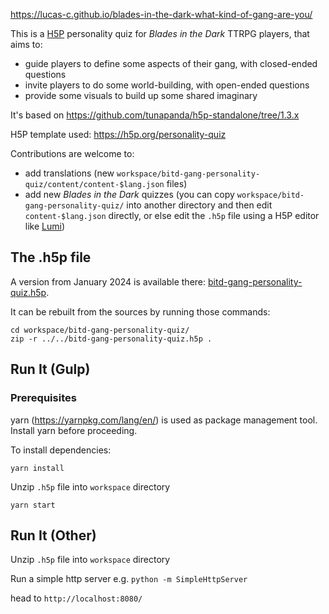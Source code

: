 <https://lucas-c.github.io/blades-in-the-dark-what-kind-of-gang-are-you/>

This is a [H5P](https://h5p.org) personality quiz for _Blades in the Dark_ TTRPG players, that aims to:
* guide players to define some aspects of their gang, with closed-ended questions
* invite players to do some world-building, with open-ended questions
* provide some visuals to build up some shared imaginary

It's based on <https://github.com/tunapanda/h5p-standalone/tree/1.3.x>

H5P template used: <https://h5p.org/personality-quiz>

Contributions are welcome to:
* add translations (new `workspace/bitd-gang-personality-quiz/content/content-$lang.json` files)
* add new _Blades in the Dark_ quizzes (you can copy `workspace/bitd-gang-personality-quiz/` into another directory and then edit `content-$lang.json` directly, or else edit the `.h5p` file using a H5P editor like [Lumi](https://app.lumi.education/))

## The .h5p file

A version from January 2024 is available there: [bitd-gang-personality-quiz.h5p](https://github.com/Lucas-C/blades-in-the-dark-what-kind-of-gang-are-you/raw/main/bitd-gang-personality-quiz.h5p).

It can be rebuilt from the sources by running those commands:

    cd workspace/bitd-gang-personality-quiz/
    zip -r ../../bitd-gang-personality-quiz.h5p .

## Run It (Gulp)

### Prerequisites
yarn (https://yarnpkg.com/lang/en/) is used as package management tool. Install yarn before proceeding.


To install dependencies:
```
yarn install
```

Unzip `.h5p` file into `workspace` directory

```
yarn start
```

## Run It (Other)

Unzip `.h5p` file into `workspace` directory

Run a simple http server e.g. `python -m SimpleHttpServer`

head to `http://localhost:8080/`
